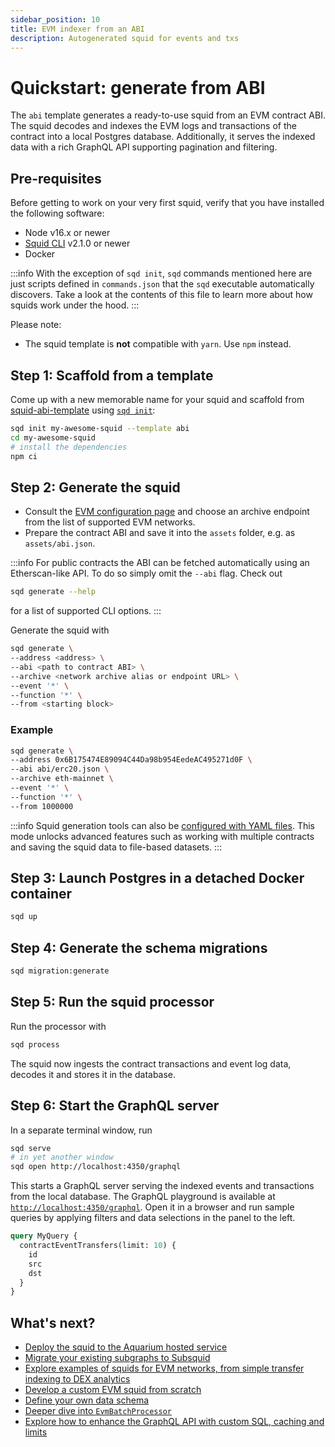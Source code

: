 ```yaml
---
sidebar_position: 10
title: EVM indexer from an ABI
description: Autogenerated squid for events and txs
---
```


# Quickstart: generate from ABI

The `abi` template generates a ready-to-use squid from an EVM contract ABI. The squid decodes and indexes the EVM logs and transactions of the contract into a local Postgres database. Additionally, it serves the indexed data with a rich GraphQL API supporting pagination and filtering.

## Pre-requisites

Before getting to work on your very first squid, verify that you have installed the following software: 

- Node v16.x or newer
- [Squid CLI](/squid-cli/installation) v2.1.0 or newer
- Docker

:::info
With the exception of `sqd init`, `sqd` commands mentioned here are just scripts defined in `commands.json` that the `sqd` executable automatically discovers. Take a look at the contents of this file to learn more about how squids work under the hood.
:::

Please note:
- The squid template is **not** compatible with `yarn`. Use `npm` instead.

## Step 1: Scaffold from a template 

Come up with a new memorable name for your squid and scaffold from [squid-abi-template](https://github.com/subsquid/squid-abi-template)
using [`sqd init`](/squid-cli/init):

```bash
sqd init my-awesome-squid --template abi
cd my-awesome-squid
# install the dependencies
npm ci
```

##  Step 2: Generate the squid

- Consult the [EVM configuration page](/evm-indexing/configuration) and choose an archive endpoint from the list of supported EVM networks.
- Prepare the contract ABI and save it into the `assets` folder, e.g. as `assets/abi.json`.

:::info
For public contracts the ABI can be fetched automatically using an Etherscan-like API. To do so simply omit the `--abi` flag. Check out
```sh
sqd generate --help
```
for a list of supported CLI options.
:::

Generate the squid with
```bash
sqd generate \
--address <address> \
--abi <path to contract ABI> \
--archive <network archive alias or endpoint URL> \
--event '*' \
--function '*' \
--from <starting block>
```

### Example

```bash
sqd generate \
--address 0x6B175474E89094C44Da98b954EedeAC495271d0F \
--abi abi/erc20.json \
--archive eth-mainnet \
--event '*' \
--function '*' \
--from 1000000
```

:::info
Squid generation tools can also be [configured with YAML files](/basics/squid-gen/). This mode unlocks advanced features such as working with multiple contracts and saving the squid data to file-based datasets.
:::

## Step 3: Launch Postgres in a detached Docker container

```bash
sqd up
```

## Step 4: Generate the schema migrations

```bash
sqd migration:generate
```

## Step 5: Run the squid processor

Run the processor with
```bash
sqd process
```

The squid now ingests the contract transactions and event log data, decodes it and stores it in the database.

## Step 6: Start the GraphQL server

In a separate terminal window, run

```bash
sqd serve
# in yet another window
sqd open http://localhost:4350/graphql
```

This starts a GraphQL server serving the indexed events and transactions from the local database. The GraphQL playground is available at [`http://localhost:4350/graphql`](http://localhost:4350/graphql). Open it in a browser and run sample queries by applying filters and data selections in the panel to the left.

```graphql
query MyQuery {
  contractEventTransfers(limit: 10) {
    id
    src
    dst
  }
}
```

## What's next?

- [Deploy the squid to the Aquarium hosted service](/deploy-squid)
- [Migrate your existing subgraphs to Subsquid](/migrate/migrate-subgraph)
- [Explore examples of squids for EVM networks, from simple transfer indexing to DEX analytics](/examples/#evm-processor)
- [Develop a custom EVM squid from scratch](/quickstart/quickstart-ethereum)
- [Define your own data schema](/basics/schema-file)
- [Deeper dive into `EvmBatchProcessor`](/evm-indexing)
- [Explore how to enhance the GraphQL API with custom SQL, caching and limits](/graphql-api)
